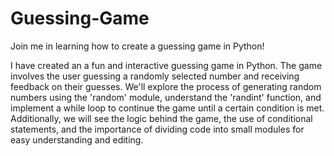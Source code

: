 # Guessing-Game

Join me in learning how to create a guessing game in Python!

I have created an a fun and interactive guessing game in Python. The game involves the user guessing a randomly selected number and receiving feedback on their guesses. We'll explore the process of generating random numbers using the 'random' module, understand the 'randint' function, and implement a while loop to continue the game until a certain condition is met. Additionally, we will see  the logic behind the game, the use of conditional statements, and the importance of dividing code into small modules for easy understanding and editing.

